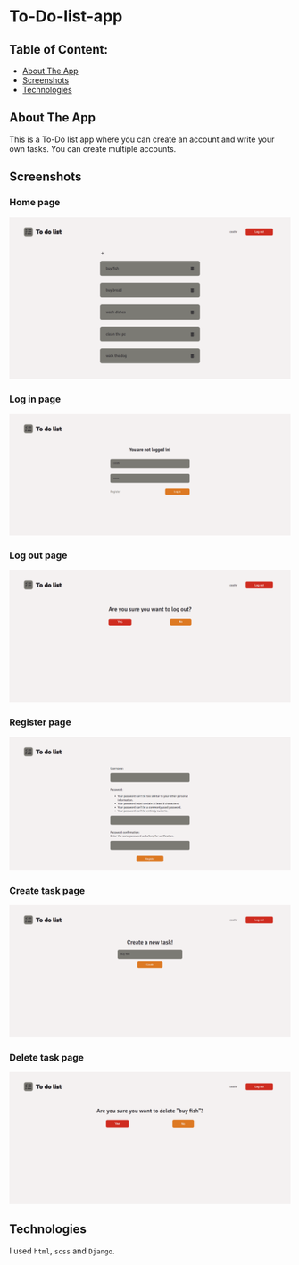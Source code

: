 # To-Do-list-app

## Table of Content:

- [About The App](#about-the-app)
- [Screenshots](#screenshots)
- [Technologies](#technologies)

## About The App
This is a To-Do list app where you can create an account and write your own tasks. You can create multiple accounts.

## Screenshots
### Home page
![home_page](./README_images/home_page.png)

### Log in page
![log_in_page](./README_images/log_in_page.png)

### Log out page
![log_out_page](./README_images/log_out_page.png)

### Register page
![register_page](./README_images/register_page.png)

### Create task page
![create_task_page](./README_images/create_task_page.png)

### Delete task page
![delete_task_page](./README_images/delete_page.png)

## Technologies
I used `html`, `scss` and  `Django`.
